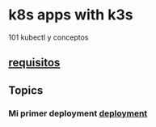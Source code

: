 # k8s apps with k3s
101 kubectl y conceptos

## [requisitos](nodos.md)
## Topics 
### Mi primer deployment [deployment](deployment.md)
